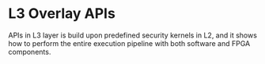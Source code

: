 # L3 Overlay APIs

APIs in L3 layer is build upon predefined security kernels in L2, and it shows how to perform the entire execution pipeline with both software and FPGA components.
